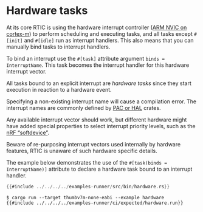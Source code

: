# Hardware tasks

At its core RTIC is using the hardware interrupt controller ([ARM NVIC on cortex-m][NVIC])
to perform scheduling and executing tasks, and all tasks except `#[init]` and `#[idle]`
run as interrupt handlers.
This also means that you can manually bind tasks to interrupt handlers.

To bind an interrupt use the `#[task]` attribute argument `binds = InterruptName`.
This task becomes the interrupt handler for this hardware interrupt vector.

All tasks bound to an explicit interrupt are *hardware tasks* since they
start execution in reaction to a hardware event.

Specifying a non-existing interrupt name will cause a compilation error. The interrupt names
are commonly defined by [PAC or HAL][pacorhal] crates.

Any available interrupt vector should work, but different hardware might have
added special properties to select interrupt priority levels, such as the
[nRF “softdevice”](https://github.com/rtic-rs/cortex-m-rtic/issues/434).

Beware of re-purposing interrupt vectors used internally by hardware features,
RTIC is unaware of such hardware specific details.

[pacorhal]: https://docs.rust-embedded.org/book/start/registers.html
[NVIC]: https://developer.arm.com/documentation/100166/0001/Nested-Vectored-Interrupt-Controller/NVIC-functional-description/NVIC-interrupts

The example below demonstrates the use of the `#[task(binds = InterruptName)]` attribute to declare a
hardware task bound to an interrupt handler.

``` rust
{{#include ../../../../examples-runner/src/bin/hardware.rs}}
```

``` console
$ cargo run --target thumbv7m-none-eabi --example hardware
{{#include ../../../../examples-runner/ci/expected/hardware.run}}
```
